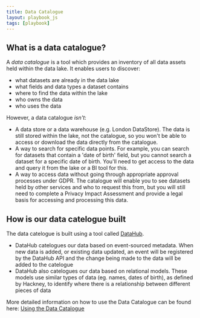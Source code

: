 ```yaml
---
title: Data Catalogue
layout: playbook_js
tags: [playbook]
---
```


## What is a data catalogue?

A _data catalogue_ is a tool which provides an inventory of all data assets held within the data lake. It enables users to discover:

- what datasets are already in the data lake
- what fields and data types a dataset contains
- where to find the data within the lake
- who owns the data
- who uses the data

However, a data catalogue _isn't_:

- A data store or a data warehouse (e.g. London DataStore). The data is still stored within the lake, not the catalogue, so you won't be able to access or download the data directly from the catalogue.
- A way to search for specific data points. For example, you can search for datasets that contain a 'date of birth' field, but you cannot search a dataset for a specific date of birth. You'll need to get access to the data and query it from the lake or a BI tool for this.
- A way to access data without going through appropriate approval processes under GDPR. The catalogue will enable you to see datasets held by other services and who to request this from, but you will still need to complete a Privacy Impact Assessment and provide a legal basis for accessing and processing this data.

## How is our data catelogue built

The data catelogue is built using a tool called [DataHub](https://datahubproject.io/docs/features). 

- DataHub catelogues our data based on event-sourced metadata. When new data is added, or existing data updated, an event will be registered by the DataHub API and the change being made to the data will be added to the catelogue 
- DataHub also catelogues our data based on relational models. These models use similar types of data (eg. names, dates of birth), as defined by Hackney, to identify where there is a relationship between different pieces of data

More detailed information on how to use the Data Catalogue can be found here: [Using the Data Catalogue](../finding-data/data-catalogue.md)